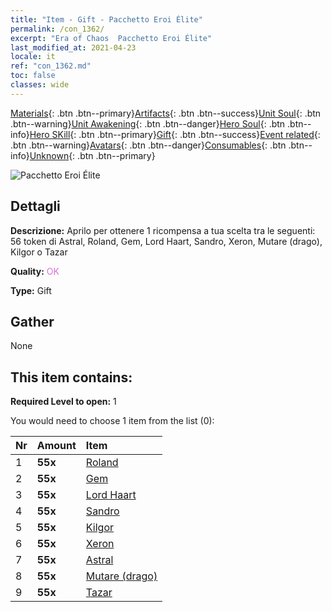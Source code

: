 ```yaml
---
title: "Item - Gift - Pacchetto Eroi Élite"
permalink: /con_1362/
excerpt: "Era of Chaos  Pacchetto Eroi Élite"
last_modified_at: 2021-04-23
locale: it
ref: "con_1362.md"
toc: false
classes: wide
---
```

 [Materials](/ItemsIT/){: .btn .btn--primary}[Artifacts](/ItemsIT/Artifacts/){: .btn .btn--success}[Unit Soul](/ItemsIT/UnitSoul/){: .btn .btn--warning}[Unit Awakening](/ItemsIT/UnitAwakening/){: .btn .btn--danger}[Hero Soul](/ItemsIT/HeroSoul/){: .btn .btn--info}[Hero SKill](/ItemsIT/HeroSkill/){: .btn .btn--primary}[Gift](/ItemsIT/Gift/){: .btn .btn--success}[Event related](/ItemsIT/Events/){: .btn .btn--warning}[Avatars](/ItemsIT/Avatars/){: .btn .btn--danger}[Consumables](/ItemsIT/Consumables/){: .btn .btn--info}[Unknown](/ItemsIT/Unknown/){: .btn .btn--primary}

 ![Pacchetto Eroi Élite](/images/t/i_907065.png)

## Dettagli
 **Descrizione:** Aprilo per ottenere 1 ricompensa a tua scelta tra le seguenti: 56 token di Astral, Roland, Gem, Lord Haart, Sandro, Xeron, Mutare (drago), Kilgor o Tazar

 **Quality:** <span style="color: #DA70D6">OK</span>

 **Type:** Gift

## Gather

  None

## This item contains:

 **Required Level to open:** 1

 You would need to choose 1 item from the list (0):

  | Nr | Amount |     Item    |
  |:---|:-------|:------------|
  | 1 |  **55x** | [Roland](/ItemsIT/her_362/) |  | 
  | 2 |  **55x** | [Gem](/ItemsIT/her_369/) |  | 
  | 3 |  **55x** | [Lord Haart](/ItemsIT/her_370/) |  | 
  | 4 |  **55x** | [Sandro](/ItemsIT/her_371/) |  | 
  | 5 |  **55x** | [Kilgor](/ItemsIT/her_374/) |  | 
  | 6 |  **55x** | [Xeron](/ItemsIT/her_383/) |  | 
  | 7 |  **55x** | [Astral](/ItemsIT/her_388/) |  | 
  | 8 |  **55x** | [Mutare (drago)](/ItemsIT/her_390/) |  | 
  | 9 |  **55x** | [Tazar](/ItemsIT/her_393/) |  | 
